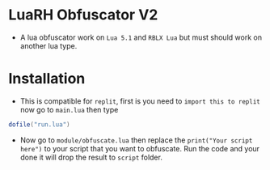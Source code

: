 # LuaRH Obfuscator V2
- A lua obfuscator work on `Lua 5.1` and `RBLX Lua` but must should work on another lua type.

# Installation
- This is compatible for `replit`, first is you need to `import this to replit` now go to `main.lua` then type
```lua
dofile("run.lua")
```
- Now go to `module/obfuscate.lua` then replace the `print("Your script here")` to your script that you want to obfuscate. Run the code and your done it will drop the result to `script` folder.
